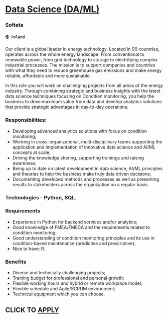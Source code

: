 # [Data Science (DA/ML)](https://www.remotewlb.com/apply/data-science-da-ml)  
### Softeta  
#### `🌎 Poland`  

Our client is a global leader in energy technology. Located in 90 countries, operates across the whole energy landscape. From conventional to renewable power, from grid technology to storage to electrifying complex industrial processes. The mission is to support companies and countries with what they need to reduce greenhouse gas emissions and make energy reliable, affordable and more sustainable.

In this role you will work on challenging projects from all areas of the energy industry. Through combining strategic and business insights with the latest data science techniques focusing on Condition monitoring, you help the business to drive maximum value from data and develop analytics solutions that provide strategic advantages in day-to-day operations.

### Responsibilities:

  * Developing advanced analytics solutions with focus on condition monitoring;
  * Working in cross-organizational, multi-disciplinary teams supporting the application and implementation of innovative data science and AI/ML concepts at scale;
  * Driving the knowledge sharing, supporting trainings and raising awareness;
  * Being up to date on latest development in data science, AI/ML principles and theories to help the business make truly data driven decisions;
  * Documenting developed methods and processes as well as presenting results to stakeholders across the organization on a regular basis.

### Technologies - Python, SQL.

### Requirements

  * Experience in Python for backend services and/or analytics;
  * Good knowledge of FMEA/FMECA and the requirements related to condition monitoring;
  * Good understanding of condition monitoring principles and its use in condition-based maintenance (predictive and prescriptive);
  * Nice to have: R.

### Benefits

  * Diverse and technically challenging projects;
  * Training budget for professional and personal growth;
  * Flexible working hours and hybrid or remote workplace model;
  * Flexible schedule and Agile/SCRUM environment;
  * Technical equipment which you can choose.

  
## CLICK TO [APPLY](https://www.remotewlb.com/apply/data-science-da-ml)

